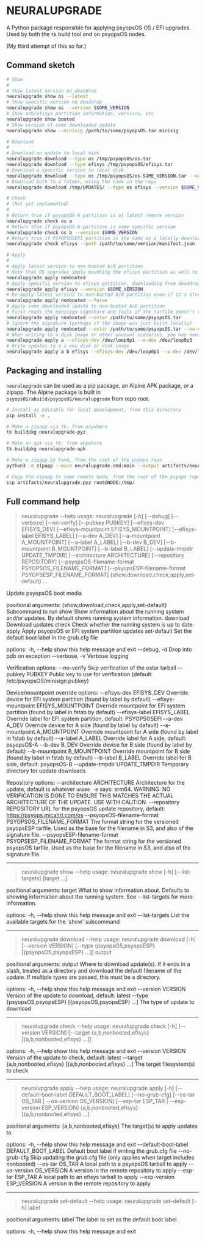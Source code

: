# NEURALUPGRADE

A Python package responsible for
applying psyopsOS OS / EFI upgrades.
Used by both the `tk` build tool and on psyopsOS nodes.

(My third attempt of this so far.)

## Command sketch

```sh
# Show
#
# Show latest version on deaddrop
neuralupgrade show os --latest
# Show specific version on deaddrop
neuralupgrade show os --version $SOME_VERSION
# Show a/b/efisys partition information, versions, etc
neuralupgrade show booted
# Show version of some downloaded update
neuralupgrade show --minisig /path/to/some/psyopsOS.tar.minisig

# Download
#
# Download an update to local disk
neuralupgrade download --type os /tmp/psyopsOS/os.tar
neuralupgrade download --type efisys /tmp/psyopsOS/efisys.tar
# Download a specific version to local disk
neuralupgrade download --type os /tmp/psyopsOS/os-SOME_VERSION.tar --version $SOME_VERSION
# Download both to a folder, using the name in the repo
neuralupgrade download /tmp/UPDATES/ --type os efisys --version $SOME_VERSION

# Check
# (Not yet implemented)
#
# Return true if psyopsOS-A partition is at latest remote version
neuralupgrade check os a
# Return true if psyopsOS-B partition is some specific version
neuralupgrade check os b --version $SOME_VERSION
# Return true if PSYOPSOSEFI partition is the same as a locally downloaded updated
neuralupgrade check efisys --path /path/to/some/version/manifest.json

# Apply
#
# Apply latest version to non-booted A/B partition
# Note that OS upgrades imply mounting the efisys partition as well to update the grub config.
neuralupgrade apply nonbooted
# Apply specific version to efisys partition, downloading from deaddrop
neuralupgrade apply efisys --version $SOME_VERSION
# Re-apply latest version to non-booted A/B partition even if it's already present
neuralupgrade apply nonbooted --force
# Apply some downloaded update to non-booted A/B partition
# First reads the minisign signature and fails if the tarfile doesn't verify
neuralupgrade apply nonbooted --ostar /path/to/some/psyopsOS.tar
# Ignore the signature (perhaps if the image was just built locally)
neuralupgrade apply nonbooted --ostar /path/to/some/psyopsOS.tar --no-verify
# When writing to a disk image or other unusual scenarios, you may need to pass explicit A/B sides and device names
neuralupgrade apply a --efisys-dev /dev/loop0p1 --a-dev /dev/loop0p3
# Write updates to a a new disk or disk image
neuralupgrade apply a b efisys --efisys-dev /dev/loop0p1 --a-dev /dev/loop0p3 --b-dev /dev/loop0p4 --os-tar /path/to/psyopsOS.tar --esp-tar /path/to/psyopsESP.tar
```

## Packaging and installing

`neuralupgrade` can be used as a pip package, an Alpine APK package, or a zipapp.
The Alpine package is built in `psyopsOS/abuild/psyopsOS/neuralupgrade` from repo root.

```sh
# Install as editable for local development, from this directory
pip install -e .

# Make a zipapp via tk, from anywhere
tk buildpkg neuralupgrade-pyz

# Make an apk via tk, from anywhere
tk buildpkg neuralupgrade-apk

# Make a zipapp by hand, from the root of the psyops repo
python3 -m zipapp --main neuralupgrade.cmd:main --output artifacts/neuralupgrade.pyz --python "/usr/bin/env python3" psyopsOS/neuralupgrade/src

# Copy the zipapp to some remote node, from the root of the psyops repo
scp artifacts/neuralupgrade.pyz root@NODE:/tmp/
```

## Full command help


<!--[[[cog
#
# This section is generated with cog
# Run `cog -r readme.md` and it will overwrite the help output below with the latest.
# Or, run `tk cog` and it will run `cog` on this file and any others it knows about.
#

import cog
from neuralupgrade.cmd import get_argparse_help_string, getparser
cog.outl(get_argparse_help_string("neuralupgrade", getparser(prog="neuralupgrade")))
]]]-->
> neuralupgrade --help
usage: neuralupgrade [-h] [--debug] [--verbose] [--no-verify] [--pubkey PUBKEY]
                     [--efisys-dev EFISYS_DEV]
                     [--efisys-mountpoint EFISYS_MOUNTPOINT]
                     [--efisys-label EFISYS_LABEL] [--a-dev A_DEV]
                     [--a-mountpoint A_MOUNTPOINT] [--a-label A_LABEL]
                     [--b-dev B_DEV] [--b-mountpoint B_MOUNTPOINT]
                     [--b-label B_LABEL] [--update-tmpdir UPDATE_TMPDIR]
                     [--architecture ARCHITECTURE] [--repository REPOSITORY]
                     [--psyopsOS-filename-format PSYOPSOS_FILENAME_FORMAT]
                     [--psyopsESP-filename-format PSYOPSESP_FILENAME_FORMAT]
                     {show,download,check,apply,set-default} ...

Update psyopsOS boot media

positional arguments:
  {show,download,check,apply,set-default}
                        Subcommand to run
    show                Show information about the running system and/or
                        updates. By default shows running system information.
    download            Download updates
    check               Check whether the running system is up to date
    apply               Apply psyopsOS or EFI system partition updates
    set-default         Set the default boot label in the grub.cfg file

options:
  -h, --help            show this help message and exit
  --debug, -d           Drop into pdb on exception
  --verbose, -v         Verbose logging

Verification options:
  --no-verify           Skip verification of the ostar tarball
  --pubkey PUBKEY       Public key to use for verification (default:
                        /etc/psyopsOS/minisign.pubkey)

Device/mountpoint override options:
  --efisys-dev EFISYS_DEV
                        Override device for EFI system partition (found by label
                        by default)
  --efisys-mountpoint EFISYS_MOUNTPOINT
                        Override mountpoint for EFI system partition (found by
                        label in fstab by default)
  --efisys-label EFISYS_LABEL
                        Override label for EFI system partition, default:
                        PSYOPSOSEFI
  --a-dev A_DEV         Override device for A side (found by label by default)
  --a-mountpoint A_MOUNTPOINT
                        Override mountpoint for A side (found by label in fstab
                        by default)
  --a-label A_LABEL     Override label for A side, default: psyopsOS-A
  --b-dev B_DEV         Override device for B side (found by label by default)
  --b-mountpoint B_MOUNTPOINT
                        Override mountpoint for B side (found by label in fstab
                        by default)
  --b-label B_LABEL     Override label for B side, default: psyopsOS-B
  --update-tmpdir UPDATE_TMPDIR
                        Temporary directory for update downloads

Repository options:
  --architecture ARCHITECTURE
                        Architecture for the update, default is whatever `uname
                        -m` says: arm64. WARNING: NO VERIFICATION IS DONE TO
                        ENSURE THIS MATCHES THE ACTUAL ARCHITECTURE OF THE
                        UPDATE. USE WITH CAUTION.
  --repository REPOSITORY
                        URL for the psyopsOS update repository, default:
                        https://psyops.micahrl.com/os
  --psyopsOS-filename-format PSYOPSOS_FILENAME_FORMAT
                        The format string for the versioned psyopsESP tarfile.
                        Used as the base for the filename in S3, and also of the
                        signature file.
  --psyopsESP-filename-format PSYOPSESP_FILENAME_FORMAT
                        The format string for the versioned psyopsOS tarfile.
                        Used as the base for the filename in S3, and also of the
                        signature file.

________________________________________________________________________

> neuralupgrade show --help
usage: neuralupgrade show [-h] [--list-targets] [target ...]

positional arguments:
  target          What to show information about. Defaults to showing
                  information about the running system. See --list-targets for
                  more information.

options:
  -h, --help      show this help message and exit
  --list-targets  List the available targets for the 'show' subcommand

________________________________________________________________________

> neuralupgrade download --help
usage: neuralupgrade download [-h] [--version VERSION]
                              [--type {psyopsOS,psyopsESP} [{psyopsOS,psyopsESP} ...]]
                              output

positional arguments:
  output                Where to download update(s). If it ends in a slash,
                        treated as a directory and download the default filename
                        of the update. If multiple types are passed, this must
                        be a directory.

options:
  -h, --help            show this help message and exit
  --version VERSION     Version of the update to download, default: latest
  --type {psyopsOS,psyopsESP} [{psyopsOS,psyopsESP} ...]
                        The type of update to download

________________________________________________________________________

> neuralupgrade check --help
usage: neuralupgrade check [-h] [--version VERSION]
                           [--target {a,b,nonbooted,efisys} [{a,b,nonbooted,efisys} ...]]

options:
  -h, --help            show this help message and exit
  --version VERSION     Version of the update to check, default: latest
  --target {a,b,nonbooted,efisys} [{a,b,nonbooted,efisys} ...]
                        The target filesystem(s) to check

________________________________________________________________________

> neuralupgrade apply --help
usage: neuralupgrade apply [-h] [--default-boot-label DEFAULT_BOOT_LABEL]
                           [--no-grub-cfg]
                           [--os-tar OS_TAR | --os-version OS_VERSION]
                           [--esp-tar ESP_TAR | --esp-version ESP_VERSION]
                           {a,b,nonbooted,efisys} [{a,b,nonbooted,efisys} ...]

positional arguments:
  {a,b,nonbooted,efisys}
                        The target(s) to apply updates to

options:
  -h, --help            show this help message and exit
  --default-boot-label DEFAULT_BOOT_LABEL
                        Default boot label if writing the grub.cfg file
  --no-grub-cfg         Skip updating the grub.cfg file (only applies when
                        target includes nonbooted)
  --os-tar OS_TAR       A local path to a psyopsOS tarball to apply
  --os-version OS_VERSION
                        A version in the remote repository to apply
  --esp-tar ESP_TAR     A local path to an efisys tarball to apply
  --esp-version ESP_VERSION
                        A version in the remote repository to apply

________________________________________________________________________

> neuralupgrade set-default --help
usage: neuralupgrade set-default [-h] label

positional arguments:
  label       The label to set as the default boot label

options:
  -h, --help  show this help message and exit

<!--[[[end]]]-->
